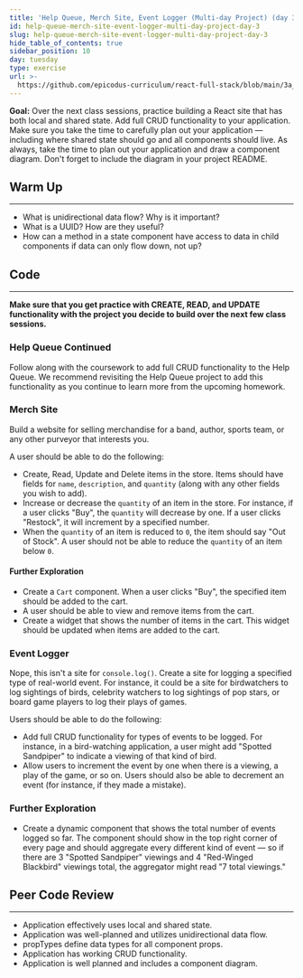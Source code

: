 ```yaml
---
title: 'Help Queue, Merch Site, Event Logger (Multi-day Project) (day 3)'
id: help-queue-merch-site-event-logger-multi-day-project-day-3
slug: help-queue-merch-site-event-logger-multi-day-project-day-3
hide_table_of_contents: true
sidebar_position: 10
day: tuesday
type: exercise
url: >-
  https://github.com/epicodus-curriculum/react-full-stack/blob/main/3a_classwork_help_queue_merch_site_event_logger_two_day.md
---
```


**Goal:** Over the next class sessions, practice building a React site that has both local and shared state. Add full CRUD functionality to your application. Make sure you take the time to carefully plan out your application — including where shared state should go and all components should live. As always, take the time to plan out your application and draw a component diagram. Don't forget to include the diagram in your project README.

## Warm Up
---

* What is unidirectional data flow? Why is it important?
* What is a UUID? How are they useful?
* How can a method in a state component have access to data in child components if data can only flow down, not up?


## Code
---

**Make sure that you get practice with CREATE, READ, and UPDATE functionality with the project you decide to build over the next few class sessions.**

### Help Queue Continued

Follow along with the coursework to add full CRUD functionality to the Help Queue. We recommend revisiting the Help Queue project to add this functionality as you continue to learn more from the upcoming homework.

### Merch Site

Build a website for selling merchandise for a band, author, sports team, or any other purveyor that interests you.

A user should be able to do the following:

* Create, Read, Update and Delete items in the store. Items should have fields for `name`, `description`, and `quantity` (along with any other fields you wish to add).
* Increase or decrease the `quantity` of an item in the store. For instance, if a user clicks "Buy", the `quantity` will decrease by one. If a user clicks "Restock", it will increment by a specified number.
* When the `quantity` of an item is reduced to `0`, the item should say "Out of Stock". A user should not be able to reduce the `quantity` of an item below `0`.

#### Further Exploration

 * Create a `Cart` component. When a user clicks "Buy", the specified item should be added to the cart.
 * A user should be able to view and remove items from the cart.
 * Create a widget that shows the number of items in the cart. This widget should be updated when items are added to the cart.

### Event Logger

Nope, this isn't a site for `console.log()`. Create a site for logging a specified type of real-world event. For instance, it could be a site for birdwatchers to log sightings of birds, celebrity watchers to log sightings of pop stars, or board game players to log their plays of games.

Users should be able to do the following:

* Add full CRUD functionality for types of events to be logged. For instance, in a bird-watching application, a user might add "Spotted Sandpiper" to indicate a viewing of that kind of bird.
* Allow users to increment the event by one when there is a viewing, a play of the game, or so on. Users should also be able to decrement an event (for instance, if they made a mistake).

### Further Exploration

* Create a dynamic component that shows the total number of events logged so far. The component should show in the top right corner of every page and should aggregate every different kind of event — so if there are 3 "Spotted Sandpiper" viewings and 4 "Red-Winged Blackbird" viewings total, the aggregator might read "7 total viewings."

## Peer Code Review
---

* Application effectively uses local and shared state.
* Application was well-planned and utilizes unidirectional data flow.
* propTypes define data types for all component props.
* Application has working CRUD functionality.
* Application is well planned and includes a component diagram.
